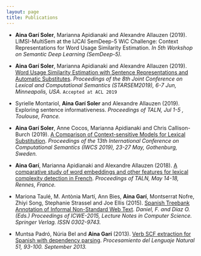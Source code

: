 ```yaml
---
layout: page
title: Publications
---
```




* **Aina Garí Soler**, Marianna Apidianaki and Alexandre Allauzen (2019). LIMSI-MultiSem at the IJCAI SemDeep-5 WiC Challenge: Context Representations for Word Usage Similarity Estimation. _In 5th Workshop on Semantic Deep Learning (SemDeep-5)._

* **Aina Garí Soler**, Marianna Apidianaki and Alexandre Allauzen (2019). [Word Usage Similarity Estimation with Sentence Representations and Automatic Substitutes](https://www.aclweb.org/anthology/S19-1002). *Proceedings of the 8th Joint Conference on Lexical and Computational Semantics (STARSEM2019), 6-7 Jun, Minneapolis, USA.* `Accepted at ACL 2019`


* Syrielle Montariol, **Aina Garí Soler** and Alexandre Allauzen (2019). Exploring sentence informativeness. _Proceedings of TALN, Jul 1-5 , Toulouse, France._


* **Aina Garí Soler**, Anne Cocos, Marianna Apidianaki and Chris Callison-Burch (2019). [A Comparison of Context-sensitive Models for Lexical Substitution](https://www.aclweb.org/anthology/W19-0423). _Proceedings of the 13th International Conference on Computational Semantics (IWCS 2019), 23-27 May, Gothenburg, Sweden._


* **Aina Garí**, Marianna Apidianaki and Alexandre Allauzen (2018). [A comparative study of word embeddings and other features for lexical complexity detection in French](https://perso.limsi.fr/marianna/taln-complexity-3.pdf). _Proceedings of TALN, May 14-18, Rennes, France._

* Mariona Taulé, M. Antònia Martí, Ann Bies, **Aina Garí**, Montserrat Nofre, Zhiyi Song, Stephanie Strassel and Joe Ellis (2015). [Spanish Treebank Annotation of Informal Non-Standard Web Text](https://www.ldc.upenn.edu/sites/www.ldc.upenn.edu/files/nlpit2015-spanish-treebank-annotation.pdf). _Daniel, F. and Díaz O. (Eds.) Proceedings of ICWE-2015, Lecture Notes in Computer Science. Springer Verlag. ISSN 0302-9743._

* Muntsa Padró, Núria Bel and **Aina Garí** (2013). [Verb SCF extraction for Spanish with dependency parsing](https://pdfs.semanticscholar.org/0505/8e6c6e9f2851570b64fb1cce1374071908e5.pdf?_ga=2.240515524.617673213.1562600575-496965568.1562600575). _Procesamiento del Lenguaje Natural 51, 93-100. September 2013._

